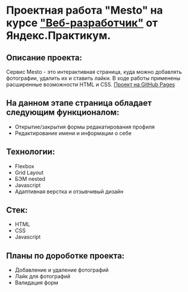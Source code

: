 # Проектная работа "Mesto" на курсе ["Веб-разработчик"](https://practicum.yandex.ru/web/) от Яндекс.Практикум.

## Описание проекта:
Сервис Mesto - это интерактивная страница, куда можно добавлять фотографии, удалить их и ставить лайки. В ходе работы применены расширенные возможности HTML и CSS.
[Проект на GitHub Pages](https://egornikolaev97.github.io/mesto/)
## На данном этапе страница обладает следующим функционалом:

- Открытие/закрытия формы редакатирования профиля
- Редактирование имени и информации о себе

## Технологии:

- Flexbox
- Grid Layout
- БЭМ nested
- Javascript
- Адаптивная верстка и отзывчивый дизайн

## Стек:
- HTML
- CSS
- Javascript


## Планы по дороботке проекта:
- Добавление и удаление фотографий
- Лайк для фотографий
- Валидация форм









